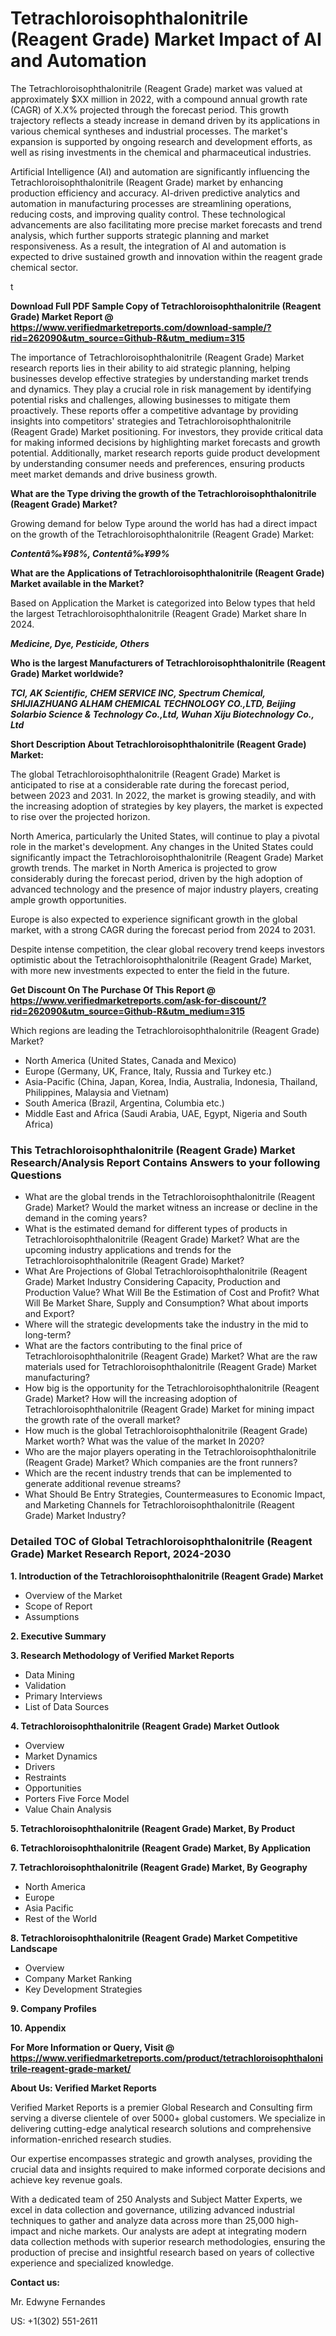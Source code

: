 <meta name="title" content="Global Tetrachloroisophthalonitrile (Reagent Grade) Market Impact of AI and Automation"><meta name="description" content="The Tetrachloroisophthalonitrile (Reagent Grade) market was valued at approximately $XX million in 2022, with a compound annual growth rate (CAGR) of X.X% projected th"><meta name="title" content="Tetrachloroisophthalonitrile (Reagent Grade) Market Size, Share, Scope, Trends, Growth, Opportunities, Analysis, Forecast"><h1>Tetrachloroisophthalonitrile (Reagent Grade) Market Impact of AI and Automation</h1><p>The Tetrachloroisophthalonitrile (Reagent Grade) market was valued at approximately $XX million in 2022, with a compound annual growth rate (CAGR) of X.X% projected through the forecast period. This growth trajectory reflects a steady increase in demand driven by its applications in various chemical syntheses and industrial processes. The market's expansion is supported by ongoing research and development efforts, as well as rising investments in the chemical and pharmaceutical industries.</p><p>Artificial Intelligence (AI) and automation are significantly influencing the Tetrachloroisophthalonitrile (Reagent Grade) market by enhancing production efficiency and accuracy. AI-driven predictive analytics and automation in manufacturing processes are streamlining operations, reducing costs, and improving quality control. These technological advancements are also facilitating more precise market forecasts and trend analysis, which further supports strategic planning and market responsiveness. As a result, the integration of AI and automation is expected to drive sustained growth and innovation within the reagent grade chemical sector.</p>t</p><p id="" class=""><strong>Download Full PDF Sample Copy of Tetrachloroisophthalonitrile (Reagent Grade) Market Report @ <a href="https://www.verifiedmarketreports.com/download-sample/?rid=262090&utm_source=Github-R&utm_medium=315" target="_blank">https://www.verifiedmarketreports.com/download-sample/?rid=262090&utm_source=Github-R&utm_medium=315</a></strong></p><p>The importance of&nbsp;Tetrachloroisophthalonitrile (Reagent Grade) Market research reports lies in their ability to aid strategic planning, helping businesses develop effective strategies by understanding market trends and dynamics. They play a crucial role in risk management by identifying potential risks and challenges, allowing businesses to mitigate them proactively. These reports offer a competitive advantage by providing insights into competitors' strategies and Tetrachloroisophthalonitrile (Reagent Grade) Market positioning. For investors, they provide critical data for making informed decisions by highlighting market forecasts and growth potential. Additionally, market research reports guide product development by understanding consumer needs and preferences, ensuring products meet market demands and drive business growth.</p><p><strong>What are the&nbsp;Type driving the growth of the Tetrachloroisophthalonitrile (Reagent Grade) Market?</strong></p><p id="" class="">Growing demand for below Type around the world has had a direct impact on the growth of the Tetrachloroisophthalonitrile (Reagent Grade) Market:</p><em><strong>Contentâ‰¥98%, Contentâ‰¥99%</strong></em></p><strong>What are the&nbsp;Applications&nbsp;of Tetrachloroisophthalonitrile (Reagent Grade) Market available in the Market?</strong></p><p id="" class="">Based on Application the Market is categorized into Below types that held the largest Tetrachloroisophthalonitrile (Reagent Grade) Market share In 2024.</p><em><strong>Medicine, Dye, Pesticide, Others</strong></em></p><strong>Who is the largest Manufacturers of Tetrachloroisophthalonitrile (Reagent Grade) Market worldwide?</strong></p><p><em><strong>TCI, AK Scientific, CHEM SERVICE INC, Spectrum Chemical, SHIJIAZHUANG ALHAM CHEMICAL TECHNOLOGY CO.,LTD, Beijing Solarbio Science & Technology Co.,Ltd, Wuhan Xiju Biotechnology Co., Ltd</strong></em></p><p id="" class=""><strong>Short Description About Tetrachloroisophthalonitrile (Reagent Grade) Market:</strong></p><p>The global Tetrachloroisophthalonitrile (Reagent Grade) Market is anticipated to rise at a considerable rate during the forecast period, between 2023 and 2031. In 2022, the market is growing steadily, and with the increasing adoption of strategies by key players, the market is expected to rise over the projected horizon.</p><p>North America, particularly the United States, will continue to play a pivotal role in the market's development. Any changes in the United States could significantly impact the Tetrachloroisophthalonitrile (Reagent Grade) Market growth trends. The market in North America is projected to grow considerably during the forecast period, driven by the high adoption of advanced technology and the presence of major industry players, creating ample growth opportunities.</p><p>Europe is also expected to experience significant growth in the global market, with a strong CAGR during the forecast period from 2024 to 2031.</p><p>Despite intense competition, the clear global recovery trend keeps investors optimistic about the Tetrachloroisophthalonitrile (Reagent Grade) Market, with more new investments expected to enter the field in the future.</p><p id="" class=""><strong>Get Discount On The Purchase Of This Report @ <a href="https://www.verifiedmarketreports.com/ask-for-discount/?rid=262090&utm_source=Github-R&utm_medium=315" target="_blank">https://www.verifiedmarketreports.com/ask-for-discount/?rid=262090&utm_source=Github-R&utm_medium=315</a></strong></p>Which regions are leading the Tetrachloroisophthalonitrile (Reagent Grade) Market?</p><ul><li>North America (United States, Canada and Mexico)</li><li>Europe (Germany, UK, France, Italy, Russia and Turkey etc.)</li><li>Asia-Pacific (China, Japan, Korea, India, Australia, Indonesia, Thailand, Philippines, Malaysia and Vietnam)</li><li>South America (Brazil, Argentina, Columbia etc.)</li><li>Middle East and Africa (Saudi Arabia, UAE, Egypt, Nigeria and South Africa)</li></ul><h3 id="" class="">This Tetrachloroisophthalonitrile (Reagent Grade) Market Research/Analysis Report Contains Answers to your following Questions</h3><ul><li>What are the global trends in the Tetrachloroisophthalonitrile (Reagent Grade) Market? Would the market witness an increase or decline in the demand in the coming years?</li><li>What is the estimated demand for different types of products in Tetrachloroisophthalonitrile (Reagent Grade) Market? What are the upcoming industry applications and trends for the Tetrachloroisophthalonitrile (Reagent Grade) Market?</li><li>What Are Projections of Global Tetrachloroisophthalonitrile (Reagent Grade) Market Industry Considering Capacity, Production and Production Value? What Will Be the Estimation of Cost and Profit? What Will Be Market Share, Supply and Consumption? What about imports and Export?</li><li>Where will the strategic developments take the industry in the mid to long-term?</li><li>What are the factors contributing to the final price of Tetrachloroisophthalonitrile (Reagent Grade) Market? What are the raw materials used for Tetrachloroisophthalonitrile (Reagent Grade) Market manufacturing?</li><li>How big is the opportunity for the Tetrachloroisophthalonitrile (Reagent Grade) Market? How will the increasing adoption of Tetrachloroisophthalonitrile (Reagent Grade) Market for mining impact the growth rate of the overall market?</li><li>How much is the global Tetrachloroisophthalonitrile (Reagent Grade) Market worth? What was the value of the market In 2020?</li><li>Who are the major players operating in the Tetrachloroisophthalonitrile (Reagent Grade) Market? Which companies are the front runners?</li><li>Which are the recent industry trends that can be implemented to generate additional revenue streams?</li><li>What Should Be Entry Strategies, Countermeasures to Economic Impact, and Marketing Channels for Tetrachloroisophthalonitrile (Reagent Grade) Market Industry?</li></ul><h3 id="" class="">Detailed TOC of Global Tetrachloroisophthalonitrile (Reagent Grade) Market Research Report, 2024-2030</h3><p id="" class=""><strong>1. Introduction of the Tetrachloroisophthalonitrile (Reagent Grade) Market</strong></p><ul><li>Overview of the Market</li><li>Scope of Report</li><li>Assumptions</li></ul><p id="" class=""><strong>2. Executive Summary</strong></p><p id="" class=""><strong>3. Research Methodology of Verified Market Reports</strong></p><ul><li>Data Mining</li><li>Validation</li><li>Primary Interviews</li><li>List of Data Sources</li></ul><p id="" class=""><strong>4. Tetrachloroisophthalonitrile (Reagent Grade) Market Outlook</strong></p><ul><li>Overview</li><li>Market Dynamics</li><li>Drivers</li><li>Restraints</li><li>Opportunities</li><li>Porters Five Force Model</li><li>Value Chain Analysis</li></ul><p id="" class=""><strong>5. Tetrachloroisophthalonitrile (Reagent Grade) Market, By Product</strong></p><p id="" class=""><strong>6. Tetrachloroisophthalonitrile (Reagent Grade) Market, By Application</strong></p><p id="" class=""><strong>7. Tetrachloroisophthalonitrile (Reagent Grade) Market, By Geography</strong></p><ul><li>North America</li><li>Europe</li><li>Asia Pacific</li><li>Rest of the World</li></ul><p id="" class=""><strong>8. Tetrachloroisophthalonitrile (Reagent Grade) Market Competitive Landscape</strong></p><ul><li>Overview</li><li>Company Market Ranking</li><li>Key Development Strategies</li></ul><p id="" class=""><strong>9. Company Profiles</strong></p><p id="" class=""><strong>10. Appendix</strong></p><p id="" class=""><strong>For More Information or Query, Visit @ <a href="https://www.verifiedmarketreports.com/product/tetrachloroisophthalonitrile-reagent-grade-market/" target="_blank">https://www.verifiedmarketreports.com/product/tetrachloroisophthalonitrile-reagent-grade-market/</a></strong></p><p id="" class=""><strong>About Us: Verified Market Reports</strong></p><p id="" class="">Verified Market Reports is a premier Global Research and Consulting firm serving a diverse clientele of over 5000+ global customers. We specialize in delivering cutting-edge analytical research solutions and comprehensive information-enriched research studies.</p><p id="" class="">Our expertise encompasses strategic and growth analyses, providing the crucial data and insights required to make informed corporate decisions and achieve key revenue goals.</p><p id="" class="">With a dedicated team of 250 Analysts and Subject Matter Experts, we excel in data collection and governance, utilizing advanced industrial techniques to gather and analyze data across more than 25,000 high-impact and niche markets. Our analysts are adept at integrating modern data collection methods with superior research methodologies, ensuring the production of precise and insightful research based on years of collective experience and specialized knowledge.</p><p id="" class=""><strong>Contact us:</strong></p><p id="" class="">Mr. Edwyne Fernandes</p><p id="" class="">US: +1(302) 551-2611</p>
